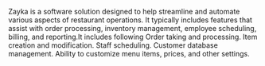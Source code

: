 Zayka is a software solution designed to help streamline and automate various aspects of restaurant operations. It typically includes features that assist with order processing, inventory management, employee scheduling, billing, and reporting.It includes following 
Order taking and processing.
Item creation and modification.
Staff scheduling.
Customer database management.
Ability to customize menu items, prices, and other settings.
